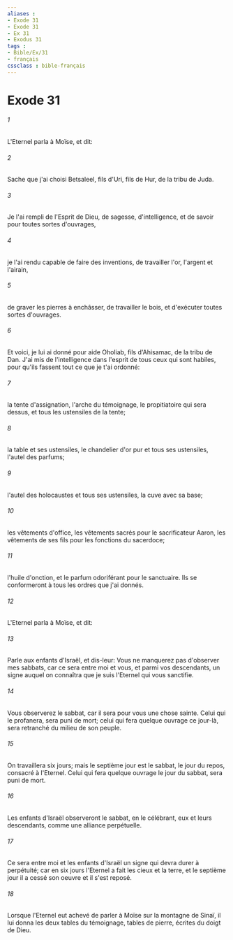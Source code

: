 ```yaml
---
aliases : 
- Exode 31
- Exode 31
- Ex 31
- Exodus 31
tags : 
- Bible/Ex/31
- français
cssclass : bible-français
---
```


# Exode 31

###### 1
L'Eternel parla à Moïse, et dit:
###### 2
Sache que j'ai choisi Betsaleel, fils d'Uri, fils de Hur, de la tribu de Juda.
###### 3
Je l'ai rempli de l'Esprit de Dieu, de sagesse, d'intelligence, et de savoir pour toutes sortes d'ouvrages,
###### 4
je l'ai rendu capable de faire des inventions, de travailler l'or, l'argent et l'airain,
###### 5
de graver les pierres à enchâsser, de travailler le bois, et d'exécuter toutes sortes d'ouvrages.
###### 6
Et voici, je lui ai donné pour aide Oholiab, fils d'Ahisamac, de la tribu de Dan. J'ai mis de l'intelligence dans l'esprit de tous ceux qui sont habiles, pour qu'ils fassent tout ce que je t'ai ordonné:
###### 7
la tente d'assignation, l'arche du témoignage, le propitiatoire qui sera dessus, et tous les ustensiles de la tente;
###### 8
la table et ses ustensiles, le chandelier d'or pur et tous ses ustensiles, l'autel des parfums;
###### 9
l'autel des holocaustes et tous ses ustensiles, la cuve avec sa base;
###### 10
les vêtements d'office, les vêtements sacrés pour le sacrificateur Aaron, les vêtements de ses fils pour les fonctions du sacerdoce;
###### 11
l'huile d'onction, et le parfum odoriférant pour le sanctuaire. Ils se conformeront à tous les ordres que j'ai donnés.
###### 12
L'Eternel parla à Moïse, et dit:
###### 13
Parle aux enfants d'Israël, et dis-leur: Vous ne manquerez pas d'observer mes sabbats, car ce sera entre moi et vous, et parmi vos descendants, un signe auquel on connaîtra que je suis l'Eternel qui vous sanctifie.
###### 14
Vous observerez le sabbat, car il sera pour vous une chose sainte. Celui qui le profanera, sera puni de mort; celui qui fera quelque ouvrage ce jour-là, sera retranché du milieu de son peuple.
###### 15
On travaillera six jours; mais le septième jour est le sabbat, le jour du repos, consacré à l'Eternel. Celui qui fera quelque ouvrage le jour du sabbat, sera puni de mort.
###### 16
Les enfants d'Israël observeront le sabbat, en le célébrant, eux et leurs descendants, comme une alliance perpétuelle.
###### 17
Ce sera entre moi et les enfants d'Israël un signe qui devra durer à perpétuité; car en six jours l'Eternel a fait les cieux et la terre, et le septième jour il a cessé son oeuvre et il s'est reposé.
###### 18
Lorsque l'Eternel eut achevé de parler à Moïse sur la montagne de Sinaï, il lui donna les deux tables du témoignage, tables de pierre, écrites du doigt de Dieu.
